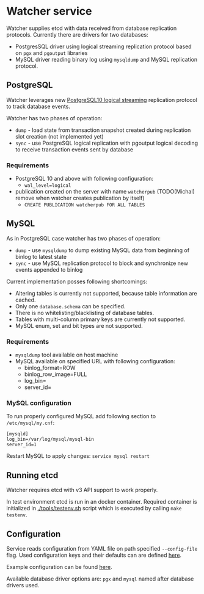 # Watcher service

Watcher supplies etcd with data received from database replication protocols.
Currently there are drivers for two databases:
- PostgresSQL driver using logical streaming replication protocol based on `pgx` and `pgoutput`
libraries
- MySQL driver reading binary log using `mysqldump` and MySQL replication protocol.

## PostgreSQL
Watcher leverages new [PostgreSQL10 logical streaming](https://www.postgresql.org/docs/10/static/protocol-logical-replication.html) replication protocol to track database events.

Watcher has two phases of operation:
* `dump` - load state from transaction snapshot created during replication slot creation (not implemented yet)
* `sync` - use PostgreSQL logical replication with pgoutput logical decoding
to receive transaction events sent by database

### Requirements

* PostgreSQL 10 and above with following configuration:
  * `wal_level=logical`
* publication created on the server with name `watcherpub` (TODO(Michal) remove when watcher creates publication by itself)
  * `CREATE PUBLICATION watcherpub FOR ALL TABLES`


## MySQL
As in PostgreSQL case watcher has two phases of operation:
* `dump` - use `mysqldump` to dump existing MySQL data from beginning of binlog to latest state
* `sync` - use MySQL replication protocol to block and synchronize new events appended to binlog

Current implementation posses following shortcomings:
* Altering tables is currently not supported, because table information are cached.
* Only one `database.schema` can be specified.
* There is no whitelisting/blacklisting of database tables.
* Tables with multi-column primary keys are currently not supported.
* MySQL enum, set and bit types are not supported.

### Requirements

* `mysqldump` tool available on host machine
* MySQL available on specified URL with following configuration:
  * binlog_format=ROW
  * binlog_row_image=FULL
  * log_bin=<path-to-binary-logs>
  * server_id=<server-id>

### MySQL configuration
To run properly configured MySQL add following section to `/etc/mysql/my.cnf`: 

``` shell
[mysqld]
log_bin=/var/log/mysql/mysql-bin
server_id=1
```

Restart MySQL to apply changes: `service mysql restart`

## Running etcd
Watcher requires etcd with v3 API support to work properly.

In test environment etcd is run in an docker container. Required container is
initialized in [./tools/testenv.sh](../tools/testenv.sh) script which is executed
by calling `make testenv`.

## Configuration

Service reads configuration from YAML file on path specified `--config-file` flag.
Used configuration keys and their defaults can are defined [here](../pkg/watcher/service.go).

Example configuration can be found [here](../sample/contrail.yml).

Available database driver options are: `pgx` and `mysql` named after database
drivers used.